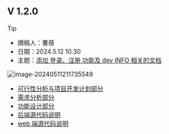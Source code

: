 ## V 1.2.0

> [!TIP]
>
> - 撰稿人：曹蓓
> - 日期：2024.5.12 10.30
> - 主题：[添加 登录、注册 功能及 dev INFO 相关的文档](https://github.com/caobaoqi1029/monitor/issues/7) 

![image-20240511211735549](https://2024-cbq-1311841992.cos.ap-beijing.myqcloud.com/picgo/image-20240511211735549.png)

- [可行性分析与项目开发计划部分](./A01-feasibility-analysis.md)
- [需求分析部分](./A02-demand-analysis.md)
- [功能设计部分](./A04-functional-design.md)
- [后端源代码说明](./src-server.md)
- [web 端源代码说明](./src-web.md)